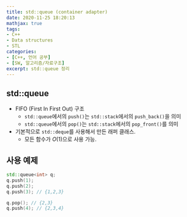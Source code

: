 ```yaml
---
title: std::queue (container adapter)
date: 2020-11-25 18:20:13
mathjax: true
tags: 
- C++
- Data structures
- STL
categories: 
- [C++, 언어 공부]
- [SW, 알고리즘/자료구조]
excerpt: std::queue 정리
---
```


## std::queue

- FIFO (First In First Out) 구조
  - `std::queue`에서의 `push()`는 `std::stack`에서의 `push_back()`을 의미
  - `std::queue`에서의 `pop()`는 `std::stack`에서의 `pop_front()`를 의미
- 기본적으로 `std::deque`를 사용해서 만든 래퍼 클래스.
  - 모든 함수가 $O(1)$으로 사용 가능. 

## 사용 예제

```cpp
std::queue<int> q;
q.push(1);
q.push(2);
q.push(3); // {1,2,3}

q.pop(); // {2,3}
q.push(4); // {2,3,4}



```